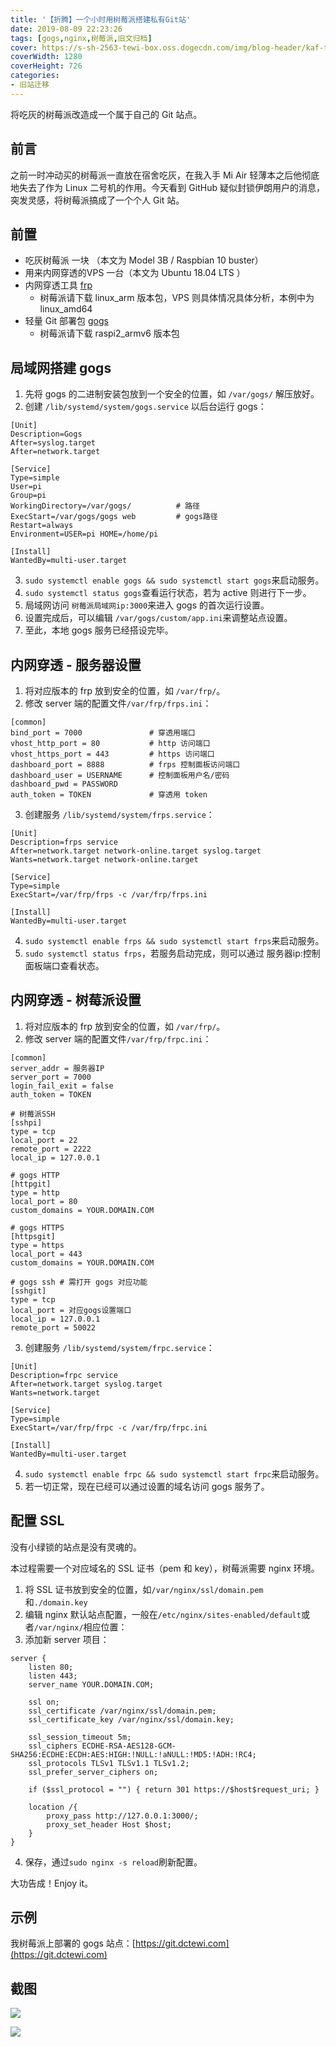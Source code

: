 ```yaml
---
title: '【折腾】一个小时用树莓派搭建私有Git站'
date: 2019-08-09 22:23:26
tags: [gogs,nginx,树莓派,旧文归档]
cover: https://s-sh-2563-tewi-box.oss.dogecdn.com/img/blog-header/kaf-train.jpg
coverWidth: 1280
coverHeight: 726
categories:
- 旧站迁移
---
```

将吃灰的树莓派改造成一个属于自己的 Git 站点。

<!-- more -->

## 前言

之前一时冲动买的树莓派一直放在宿舍吃灰，在我入手 Mi Air 轻薄本之后他彻底地失去了作为 Linux 二号机的作用。今天看到 GitHub 疑似封锁伊朗用户的消息，突发灵感，将树莓派搞成了一个个人 Git 站。

## 前置

- 吃灰树莓派 一块 （本文为 Model 3B / Raspbian 10 buster）
- 用来内网穿透的VPS 一台（本文为 Ubuntu 18.04 LTS ）
- 内网穿透工具 [frp](https://github.com/fatedier/frp) 
  - 树莓派请下载 linux_arm 版本包，VPS 则具体情况具体分析，本例中为 linux_amd64
- 轻量 Git 部署包 [gogs](https://github.com/gogs/gogs)
  - 树莓派请下载 raspi2_armv6 版本包

## 局域网搭建 gogs

1. 先将 gogs 的二进制安装包放到一个安全的位置，如 `/var/gogs/` 解压放好。
2. 创建 `/lib/systemd/system/gogs.service` 以后台运行 gogs：

```shell
[Unit] 
Description=Gogs 
After=syslog.target 
After=network.target 

[Service] 
Type=simple 
User=pi 
Group=pi 
WorkingDirectory=/var/gogs/          # 路径
ExecStart=/var/gogs/gogs web         # gogs路径
Restart=always 
Environment=USER=pi HOME=/home/pi 

[Install] 
WantedBy=multi-user.target 
```

3. `sudo systemctl enable gogs && sudo systemctl start gogs`来启动服务。
4. `sudo systemctl status gogs`查看运行状态，若为 active 则进行下一步。
5. 局域网访问 `树莓派局域网ip:3000`来进入 gogs 的首次运行设置。
6. 设置完成后，可以编辑 `/var/gogs/custom/app.ini`来调整站点设置。
7. 至此，本地 gogs 服务已经搭设完毕。

## 内网穿透 - 服务器设置

1. 将对应版本的 frp 放到安全的位置，如 `/var/frp/`。
2. 修改 server 端的配置文件`/var/frp/frps.ini`：

```shell
[common]
bind_port = 7000               # 穿透用端口
vhost_http_port = 80           # http 访问端口
vhost_https_port = 443         # https 访问端口
dashboard_port = 8888          # frps 控制面板访问端口
dashboard_user = USERNAME      # 控制面板用户名/密码
dashboard_pwd = PASSWORD
auth_token = TOKEN             # 穿透用 token
```

3. 创建服务 `/lib/systemd/system/frps.service`：

```shell
[Unit]
Description=frps service
After=network.target network-online.target syslog.target
Wants=network.target network-online.target

[Service]
Type=simple
ExecStart=/var/frp/frps -c /var/frp/frps.ini

[Install]
WantedBy=multi-user.target
```

4. `sudo systemctl enable frps && sudo systemctl start frps`来启动服务。
5. `sudo systemctl status frps`，若服务启动完成，则可以通过 服务器ip:控制面板端口查看状态。

## 内网穿透 - 树莓派设置

1. 将对应版本的 frp 放到安全的位置，如 `/var/frp/`。
2. 修改 server 端的配置文件`/var/frp/frpc.ini`：

```shell
[common]
server_addr = 服务器IP
server_port = 7000
login_fail_exit = false
auth_token = TOKEN

# 树莓派SSH
[sshpi]
type = tcp
local_port = 22
remote_port = 2222 
local_ip = 127.0.0.1 

# gogs HTTP
[httpgit]
type = http
local_port = 80
custom_domains = YOUR.DOMAIN.COM

# gogs HTTPS
[httpsgit]
type = https
local_port = 443
custom_domains = YOUR.DOMAIN.COM

# gogs ssh # 需打开 gogs 对应功能
[sshgit]
type = tcp
local_port = 对应gogs设置端口
local_ip = 127.0.0.1
remote_port = 50022
```

3. 创建服务 `/lib/systemd/system/frpc.service`：

```shell
[Unit]
Description=frpc service
After=network.target syslog.target
Wants=network.target

[Service]
Type=simple
ExecStart=/var/frp/frpc -c /var/frp/frpc.ini

[Install]
WantedBy=multi-user.target
```

4. `sudo systemctl enable frpc && sudo systemctl start frpc`来启动服务。
5. 若一切正常，现在已经可以通过设置的域名访问 gogs 服务了。

## 配置 SSL

没有小绿锁的站点是没有灵魂的。

本过程需要一个对应域名的 SSL 证书（pem 和 key），树莓派需要 nginx 环境。

1. 将 SSL 证书放到安全的位置，如`/var/nginx/ssl/domain.pem`和`./domain.key`
2. 编辑 nginx 默认站点配置，一般在`/etc/nginx/sites-enabled/default`或者`/var/nginx/`相应位置：
3. 添加新 server 项目：

```nginx
server {
    listen 80; 
    listen 443;
    server_name YOUR.DOMAIN.COM;

    ssl on;
    ssl_certificate /var/nginx/ssl/domain.pem;
    ssl_certificate_key /var/nginx/ssl/domain.key;
    
    ssl_session_timeout 5m;
    ssl_ciphers ECDHE-RSA-AES128-GCM-SHA256:ECDHE:ECDH:AES:HIGH:!NULL:!aNULL:!MD5:!ADH:!RC4;
    ssl_protocols TLSv1 TLSv1.1 TLSv1.2;
    ssl_prefer_server_ciphers on;

    if ($ssl_protocol = "") { return 301 https://$host$request_uri; }

    location /{
        proxy_pass http://127.0.0.1:3000/;
        proxy_set_header Host $host;
    }
}
```

4. 保存，通过`sudo nginx -s reload`刷新配置。

大功告成！Enjoy it。

## 示例

我树莓派上部署的 gogs 站点：[https://git.dctewi.com](https://git.dctewi.com)

## 截图

![](https://s2.ax1x.com/2019/08/09/eqsa24.png)

![](https://s2.ax1x.com/2019/08/09/eqsdxJ.png)